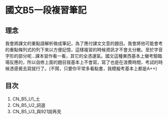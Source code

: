 # 國文B5一段複習筆記

## 理念
<p>我會將課文的重點語解析做成筆記，為了應付課文文意的題目。我會將他可能會考的重點條列式的列下來以方便記憶，這樣複習的時候資訊才不會太分散。至於字音字形的部分呢...課本習作看一看，其它的全憑運氣。國文這種東西基本上蠻考驗臨場反應的，所以自修上面的題目我基本上不會寫，寫了也是在浪費時間，考試的時候憑感覺去寫就行了。(不鬧，只要你平常多看點書，我模擬考基本上都是A++)
</p>

## 目次
  1. CN_B5_U1_土
  2. CN_B5_U2_詞選
  3. CN_B5_U3_與921說再見